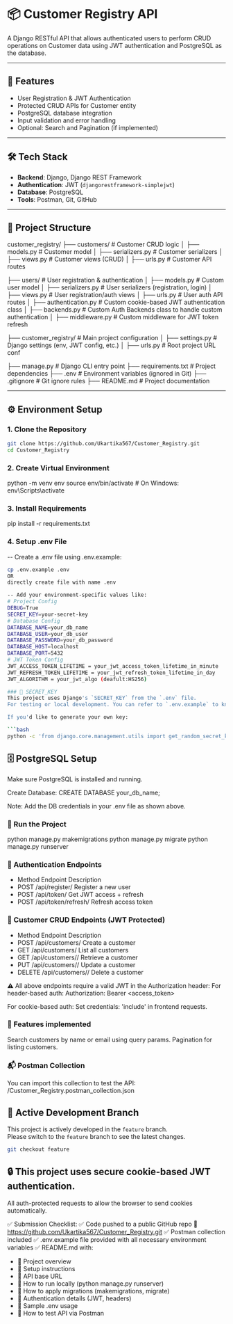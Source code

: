 # 📦 Customer Registry API

A Django RESTful API that allows authenticated users to perform CRUD operations on Customer data using JWT authentication and PostgreSQL as the database.

---

## 📌 Features

- User Registration & JWT Authentication
- Protected CRUD APIs for Customer entity
- PostgreSQL database integration
- Input validation and error handling
- Optional: Search and Pagination (if implemented)

---

## 🛠️ Tech Stack

- **Backend**: Django, Django REST Framework
- **Authentication**: JWT (`djangorestframework-simplejwt`)
- **Database**: PostgreSQL
- **Tools**: Postman, Git, GitHub

---

## 📁 Project Structure
customer_registry/
├── customers/                        # Customer CRUD logic
│   ├── models.py                     # Customer model
│   ├── serializers.py                # Customer serializers
│   ├── views.py                      # Customer views (CRUD)
│   ├── urls.py                       # Customer API routes

├── users/                            # User registration & authentication
│   ├── models.py                     # Custom user model 
│   ├── serializers.py                # User serializers (registration, login)
│   ├── views.py                      # User registration/auth views
│   ├── urls.py                       # User auth API routes
│   ├── authentication.py             # Custom cookie-based JWT authentication class
│   ├── backends.py                   # Custom Auth Backends class to handle custom authentication
│   ├── middleware.py                 # Custom middleware for JWT token refresh

├── customer_registry/                # Main project configuration
│   ├── settings.py                   # Django settings (env, JWT config, etc.)
│   ├── urls.py                       # Root project URL conf

├── manage.py                 # Django CLI entry point
├── requirements.txt          # Project dependencies
├── .env                      # Environment variables (ignored in Git)
├── .gitignore                # Git ignore rules
├── README.md                 # Project documentation


---

## ⚙️ Environment Setup

### 1. Clone the Repository

```bash
git clone https://github.com/Ukartika567/Customer_Registry.git
cd Customer_Registry 
```

### 2. Create Virtual Environment
python -m venv env
source env/bin/activate  # On Windows: env\Scripts\activate

### 3. Install Requirements
pip install -r requirements.txt

### 4. Setup .env File
-- Create a .env file using .env.example:
```bash
cp .env.example .env
OR 
directly create file with name .env

-- Add your environment-specific values like:
# Project Config
DEBUG=True
SECRET_KEY=your-secret-key
# Database Config
DATABASE_NAME=your_db_name
DATABASE_USER=your_db_user
DATABASE_PASSWORD=your_db_password
DATABASE_HOST=localhost
DATABASE_PORT=5432
# JWT Token Config
JWT_ACCESS_TOKEN_LIFETIME = your_jwt_access_token_lifetime_in_minute
JWT_REFRESH_TOKEN_LIFETIME = your_jwt_refresh_token_lifetime_in_day
JWT_ALGORITHM = your_jwt_algo (deafult:HS256)

### 🔐 SECRET_KEY
This project uses Django's `SECRET_KEY` from the `.env` file.  
For testing or local development. You can refer to `.env.example` to know what variables are required.

If you'd like to generate your own key:

```bash
python -c 'from django.core.management.utils import get_random_secret_key; print(get_random_secret_key())'
```

## 🗄️ PostgreSQL Setup

Make sure PostgreSQL is installed and running.

Create Database:
CREATE DATABASE your_db_name;

Note: Add the DB credentials in your .env file as shown above.


### 🚀 Run the Project
python manage.py makemigrations
python manage.py migrate
python manage.py runserver


### 🔐 Authentication Endpoints
- Method	Endpoint	          Description
- POST	/api/register/	      Register a new user
- POST	/api/token/	          Get JWT access + refresh
- POST	/api/token/refresh/	  Refresh access token

###  👤 Customer CRUD Endpoints (JWT Protected)
- Method	Endpoint	               Description
- POST	/api/customers/	           Create a customer
- GET	    /api/customers/	           List all customers
- GET	    /api/customers/<id>/	   Retrieve a customer
- PUT	    /api/customers/<id>/	   Update a customer
- DELETE	/api/customers/<id>/	   Delete a customer

⚠️ All above endpoints require a valid JWT in the Authorization header:
For header-based auth:
Authorization: Bearer <access_token>

For cookie-based auth:
Set credentials: 'include' in frontend requests.


### 🔎 Features implemented
Search customers by name or email using query params.
Pagination for listing customers.

### 📬 Postman Collection
You can import this collection to test the API:
/Customer_Registry.postman_collection.json

## 🚀 Active Development Branch
This project is actively developed in the `feature` branch.  
Please switch to the `feature` branch to see the latest changes.

```bash
git checkout feature
```

## 🔒 This project uses **secure cookie-based JWT authentication**.  
All auth-protected requests to allow the browser to send cookies automatically.


✅ Submission Checklist:
✅ Code pushed to a public GitHub repo
🔗 https://github.com/Ukartika567/Customer_Registry.git
✅ Postman collection included
✅ .env.example file provided with all necessary environment variables
✅ README.md with:
- 📌 Project overview
- 📌 Setup instructions
- 📌 API base URL
- 📌 How to run locally (python manage.py runserver)
- 📌 How to apply migrations (makemigrations, migrate)
- 📌 Authentication details (JWT, headers)
- 📌 Sample .env usage
- 📌 How to test API via Postman

